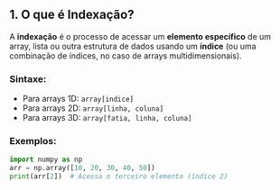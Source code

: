 ## **1. O que é Indexação?**
A **indexação** é o processo de acessar um **elemento específico** de um array, lista ou outra estrutura de dados usando um **índice** (ou uma combinação de índices, no caso de arrays multidimensionais).

### **Sintaxe:**
- Para arrays 1D: `array[indice]`
- Para arrays 2D: `array[linha, coluna]`
- Para arrays 3D: `array[fatia, linha, coluna]`

### **Exemplos:**
```python
import numpy as np
arr = np.array([10, 20, 30, 40, 50])
print(arr[2])  # Acessa o terceiro elemento (índice 2)